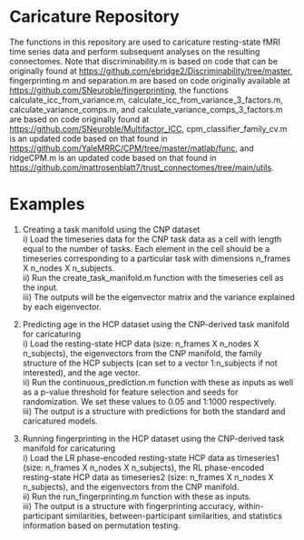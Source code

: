 # Caricature Repository
The functions in this repository are used to caricature resting-state fMRI time series data and perform subsequent analyses on the resulting connectomes. Note that discriminability.m is based on code that can be originally found at https://github.com/ebridge2/Discriminability/tree/master, fingerprinting.m and separation.m are based on code originally available at https://github.com/SNeuroble/fingerprinting, the functions calculate_icc_from_variance.m, calculate_icc_from_variance_3_factors.m, calculate_variance_comps.m, and calculate_variance_comps_3_factors.m are based on code originally found at https://github.com/SNeuroble/Multifactor_ICC, cpm_classifier_family_cv.m is an updated code based on that found in https://github.com/YaleMRRC/CPM/tree/master/matlab/func, and ridgeCPM.m is an updated code based on that found in https://github.com/mattrosenblatt7/trust_connectomes/tree/main/utils.

# Examples
1) Creating a task manifold using the CNP dataset  
    i) Load the timeseries data for the CNP task data as a cell with length equal to the number of tasks. Each element in the cell should be a timeseries 
       corresponding to a particular task with dimensions n_frames X n_nodes X n_subjects.  
   ii) Run the create_task_manifold.m function with the timeseries cell as the input.  
  iii) The outputs will be the eigenvector matrix and the variance explained by each eigenvector.  
  
2) Predicting age in the HCP dataset using the CNP-derived task manifold for caricaturing  
    i) Load the resting-state HCP data (size: n_frames X n_nodes X n_subjects), the eigenvectors from the CNP manifold, the family structure of the HCP subjects (can 
       set to a vector 1:n_subjects if not interested), and the age vector.  
   ii) Run the continuous_prediction.m function with these as inputs as well as a p-value threshold for feature selection and seeds for randomization. We set these 
       values to 0.05 and 1:1000 respectively.  
  iii) The output is a structure with predictions for both the standard and caricatured models.

3) Running fingerprinting in the HCP dataset using the CNP-derived task manifold for caricaturing  
    i) Load the LR phase-encoded resting-state HCP data as timeseries1 (size: n_frames X n_nodes X n_subjects), the RL phase-encoded resting-state HCP data as 
       timeseries2 (size: n_frames X n_nodes X n_subjects), and the eigenvectors from the CNP manifold.  
   ii) Run the run_fingerprinting.m function with these as inputs.  
  iii) The output is a structure with fingerprinting accuracy, within-participant similarities, between-participant similarities, and statistics information based 
       on permutation testing.

